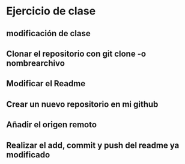 # Ejercicio de clase

## modificación de clase

## Clonar el repositorio con git clone -o nombrearchivo
## Modificar el Readme
## Crear un nuevo repositorio en mi github
## Añadir el origen remoto
## Realizar el add, commit y push del readme ya modificado
